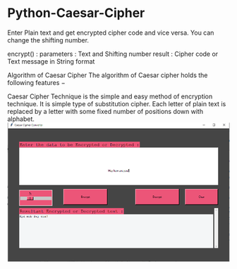 # Python-Caesar-Cipher
Enter Plain text and get encrypted cipher code and vice versa. You can change the shifting number.

encrypt() :
parameters : Text and Shifting number
result : Cipher code or Text message in String format

Algorithm of Caesar Cipher
The algorithm of Caesar cipher holds the following features −

Caesar Cipher Technique is the simple and easy method of encryption technique.
It is simple type of substitution cipher.
Each letter of plain text is replaced by a letter with some fixed number of positions down with alphabet.
![Screenshot](screenshot.png)
